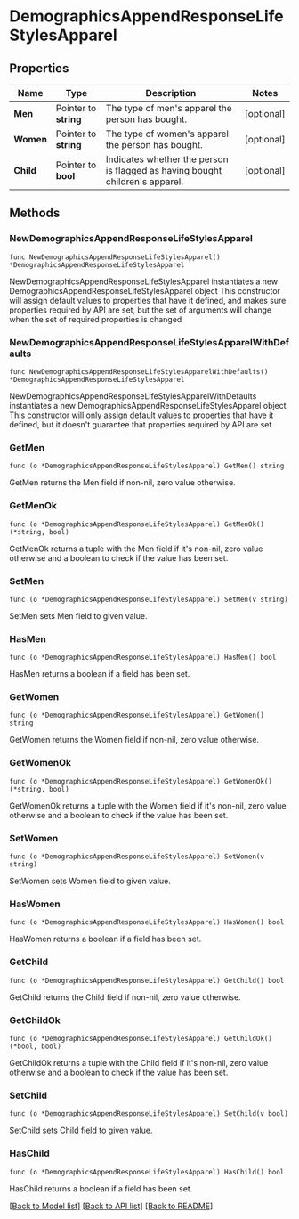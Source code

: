 # DemographicsAppendResponseLifeStylesApparel

## Properties

Name | Type | Description | Notes
------------ | ------------- | ------------- | -------------
**Men** | Pointer to **string** | The type of men&#39;s apparel the person has bought. | [optional] 
**Women** | Pointer to **string** | The type of women&#39;s apparel the person has bought. | [optional] 
**Child** | Pointer to **bool** | Indicates whether the person is flagged as having bought children&#39;s apparel. | [optional] 

## Methods

### NewDemographicsAppendResponseLifeStylesApparel

`func NewDemographicsAppendResponseLifeStylesApparel() *DemographicsAppendResponseLifeStylesApparel`

NewDemographicsAppendResponseLifeStylesApparel instantiates a new DemographicsAppendResponseLifeStylesApparel object
This constructor will assign default values to properties that have it defined,
and makes sure properties required by API are set, but the set of arguments
will change when the set of required properties is changed

### NewDemographicsAppendResponseLifeStylesApparelWithDefaults

`func NewDemographicsAppendResponseLifeStylesApparelWithDefaults() *DemographicsAppendResponseLifeStylesApparel`

NewDemographicsAppendResponseLifeStylesApparelWithDefaults instantiates a new DemographicsAppendResponseLifeStylesApparel object
This constructor will only assign default values to properties that have it defined,
but it doesn't guarantee that properties required by API are set

### GetMen

`func (o *DemographicsAppendResponseLifeStylesApparel) GetMen() string`

GetMen returns the Men field if non-nil, zero value otherwise.

### GetMenOk

`func (o *DemographicsAppendResponseLifeStylesApparel) GetMenOk() (*string, bool)`

GetMenOk returns a tuple with the Men field if it's non-nil, zero value otherwise
and a boolean to check if the value has been set.

### SetMen

`func (o *DemographicsAppendResponseLifeStylesApparel) SetMen(v string)`

SetMen sets Men field to given value.

### HasMen

`func (o *DemographicsAppendResponseLifeStylesApparel) HasMen() bool`

HasMen returns a boolean if a field has been set.

### GetWomen

`func (o *DemographicsAppendResponseLifeStylesApparel) GetWomen() string`

GetWomen returns the Women field if non-nil, zero value otherwise.

### GetWomenOk

`func (o *DemographicsAppendResponseLifeStylesApparel) GetWomenOk() (*string, bool)`

GetWomenOk returns a tuple with the Women field if it's non-nil, zero value otherwise
and a boolean to check if the value has been set.

### SetWomen

`func (o *DemographicsAppendResponseLifeStylesApparel) SetWomen(v string)`

SetWomen sets Women field to given value.

### HasWomen

`func (o *DemographicsAppendResponseLifeStylesApparel) HasWomen() bool`

HasWomen returns a boolean if a field has been set.

### GetChild

`func (o *DemographicsAppendResponseLifeStylesApparel) GetChild() bool`

GetChild returns the Child field if non-nil, zero value otherwise.

### GetChildOk

`func (o *DemographicsAppendResponseLifeStylesApparel) GetChildOk() (*bool, bool)`

GetChildOk returns a tuple with the Child field if it's non-nil, zero value otherwise
and a boolean to check if the value has been set.

### SetChild

`func (o *DemographicsAppendResponseLifeStylesApparel) SetChild(v bool)`

SetChild sets Child field to given value.

### HasChild

`func (o *DemographicsAppendResponseLifeStylesApparel) HasChild() bool`

HasChild returns a boolean if a field has been set.


[[Back to Model list]](../README.md#documentation-for-models) [[Back to API list]](../README.md#documentation-for-api-endpoints) [[Back to README]](../README.md)


